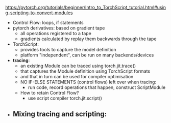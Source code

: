 https://pytorch.org/tutorials/beginner/Intro_to_TorchScript_tutorial.html#using-scripting-to-convert-modules

- Control Flow: loops, if statements
- pytorch derivatives: based on gradient tape
	- all operations registered to a tape
	- gradients calculated by replay them backwards through the tape
- TorchScript: 
	- provides tools to capture the model definition
	- platform "independent", can be run on many backends/devices
- **tracing**:
	- an existing Module can be traced using torch.jit.trace()
	- that captures the Module definition using TorchScript formats
	- and that in turn can be used for compiler optimisation
	- NO IF-ELSE STATEMENTS (control flows) left over when tracing:
		- run code, record operations that happen, construct ScriptModule
	- How to retain Control Flow?
		- use script compiler  torch.jit.script()
- Mixing tracing and scripting:
	- 